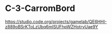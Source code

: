 # C-3-CarromBord
https://studio.code.org/projects/gamelab/QE6HHI-z889oBSrKToLzUbq6mISUFhpWZHotrvUae9Y
